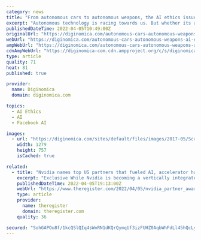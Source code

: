 ```yaml
---
category: news
title: "From autonomous cars to autonomous weapons, the AI ethics issues can't be ignored"
excerpt: "Autonomous technology is racing towards us. But whether its autonomous cars or autonomous weapons, there are serious questions. This is where AI ethics comes to a head."
publishedDateTime: 2022-04-05T10:49:00Z
originalUrl: "https://diginomica.com/autonomous-cars-autonomous-weapons-ai-ethics-issues-cant-be-ignored"
webUrl: "https://diginomica.com/autonomous-cars-autonomous-weapons-ai-ethics-issues-cant-be-ignored"
ampWebUrl: "https://diginomica.com/autonomous-cars-autonomous-weapons-ai-ethics-issues-cant-be-ignored?amp"
cdnAmpWebUrl: "https://diginomica-com.cdn.ampproject.org/c/s/diginomica.com/autonomous-cars-autonomous-weapons-ai-ethics-issues-cant-be-ignored?amp"
type: article
quality: 71
heat: 81
published: true

provider:
  name: Diginomica
  domain: diginomica.com

topics:
  - AI Ethics
  - AI
  - Facebook AI

images:
  - url: "https://diginomica.com/sites/default/files/images/2017-05/ScreenHunter_1725-May.-22-15.19.jpg"
    width: 1279
    height: 757
    isCached: true

related:
  - title: "Nvidia names top US partners that fueled AI, accelerator hardware sales"
    excerpt: "Exclusive While Nvidia is becoming a vertically integrated business by owning several core computing technologies, the GPU giant still relies on third-party companies to sell most of its wares, which is why it goes to great lengths to incentivize and recognize the contributions of these partners."
    publishedDateTime: 2022-04-05T19:13:00Z
    webUrl: "https://www.theregister.com/2022/04/05/nvidia_partner_awards/"
    type: article
    provider:
      name: theregister
      domain: theregister.com
    quality: 36

secured: "SohGAPOu8f/1kcQSlQIq4sWnRN1dKQrQymqUf3izFUHZ0AqbWhFdLl45hQcLyyM9h0HAMfp3zoE+Z/XNuY/EFZ5WDoBkROQGZYsxF8x5DkKPtwiP/9DJiv+hYvw6PFSzE/hTOLbZFJMgawYGUp9JTQMovMx5Mwl+iwa9yXwYu3DS+yEnM2ChuSyNfW2npy3qSHsEbXwCq9t6MNe1RYfuIcs8a6snO5mx1RPfiJqhkxJSnswzL9anXTq62Ls/quBouGGQG8Q7Vq1q3ivLxznhG0xnwQ5JI2QT6gd+9+U9WWuJPk8OTAUuoko6TqEVh3T05t9cW9JTtlyFlREr1MJUnNWUDoHY9CP5ZXno4Y9pawY=;K6uQKmfMOdKidOnxEQsZnQ=="
---
```


